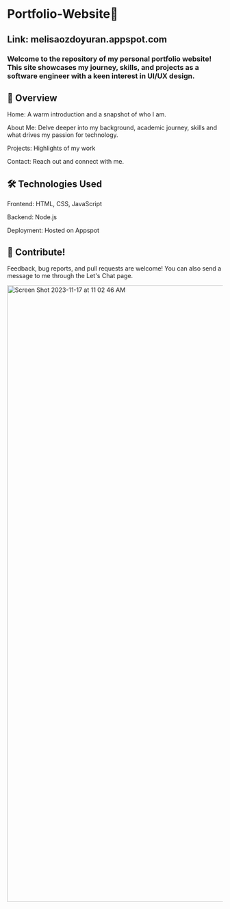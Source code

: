 # Portfolio-Website🌼
## Link: melisaozdoyuran.appspot.com

### Welcome to the repository of my personal portfolio website! This site showcases my journey, skills, and projects as a software engineer with a keen interest in UI/UX design.

## 📌 Overview

Home: A warm introduction and a snapshot of who I am.

About Me: Delve deeper into my background, academic journey, skills  and what drives my passion for technology.

Projects: Highlights of my work

Contact: Reach out and connect with me.

## 🛠️ Technologies Used

Frontend: HTML, CSS, JavaScript

Backend: Node.js

Deployment: Hosted on Appspot

## 🤝 Contribute!

Feedback, bug reports, and pull requests are welcome! You can also send a message to me through the Let's Chat page. 

<img width="1440" alt="Screen Shot 2023-11-17 at 11 02 46 AM" src="https://github.com/melisaozdoyuran2001/Portfolio-Website/assets/123209674/511255da-dc0f-42e1-a07e-7454c055c217">


